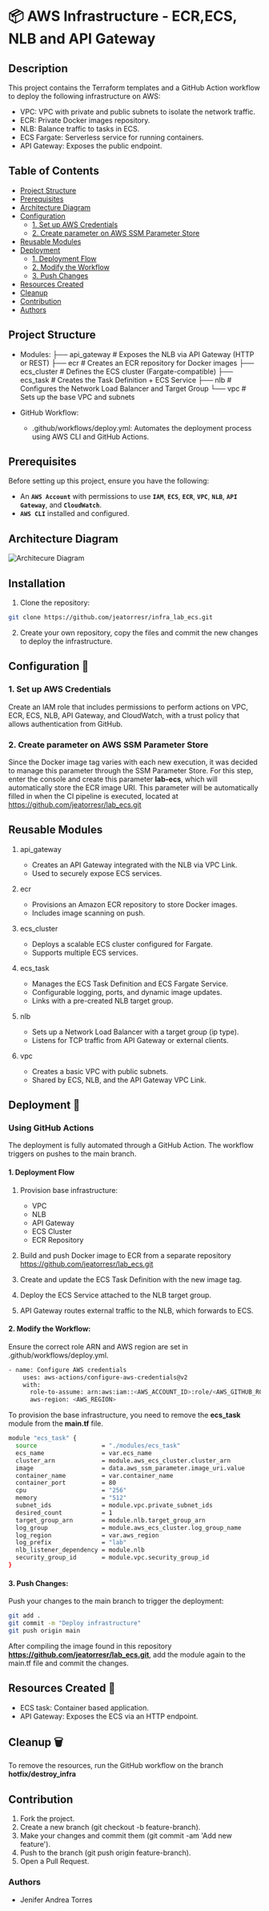 # 📦 AWS Infrastructure - ECR,ECS, NLB and API Gateway

## Description

This project contains the Terraform templates and a GitHub Action workflow to deploy the following infrastructure on AWS:

- VPC: VPC with private and public subnets to isolate the network traffic.
- ECR: Private Docker images repository.
- NLB: Balance traffic to tasks in ECS.
- ECS Fargate: Serverless service for running containers.
- API Gateway: Exposes the public endpoint.

## Table of Contents

- [Project Structure](#project-structure)
- [Prerequisites](#prerequisites)
- [Architecture Diagram](#architecture-diagram)
- [Configuration](#configuration-wrench)
  - [1. Set up AWS Credentials](#1-set-up-aws-credentials)
  - [2. Create parameter on AWS SSM Parameter Store](#2-create-parameter-on-aws-ssm-parameter-store)
- [Reusable Modules](#reusable-modules)
- [Deployment](#deployment-bricks)
  - [1. Deployment Flow](#1-deployment-flow)
  - [2. Modify the Workflow](#2-modify-the-workflow)
  - [3. Push Changes](#3-push-changes)
- [Resources Created](#resources-created-rocket)
- [Cleanup](#cleanup-wastebasket)
- [Contribution](#contribution)
- [Authors](#authors)

## Project Structure

- Modules:
├── api_gateway        # Exposes the NLB via API Gateway (HTTP or REST)
├── ecr                # Creates an ECR repository for Docker images
├── ecs_cluster        # Defines the ECS cluster (Fargate-compatible)
├── ecs_task           # Creates the Task Definition + ECS Service
├── nlb                # Configures the Network Load Balancer and Target Group
└── vpc                # Sets up the base VPC and subnets

- GitHub Workflow:
  - .github/workflows/deploy.yml: Automates the deployment process using AWS CLI and GitHub Actions.

## Prerequisites

Before setting up this project, ensure you have the following:

- An **`AWS Account`** with permissions to use **`IAM`**, **`ECS`**, **`ECR`**, **`VPC`**, **`NLB`**, **`API Gateway`**, and **`CloudWatch`**.
- **`AWS CLI`** installed and configured.

## Architecture Diagram

![Architecure Diagram](./Architecture%20Diagram.drawio.png)

## Installation

1. Clone the repository:
```bash
git clone https://github.com/jeatorresr/infra_lab_ecs.git
```
2. Create your own repository, copy the files and commit the new changes to deploy the infrastructure.

## Configuration :wrench:

### 1. Set up AWS Credentials

Create an IAM role that includes permissions to perform actions on VPC, ECR, ECS, NLB, API Gateway, and CloudWatch, with a trust policy that allows authentication from GitHub.

### 2. Create parameter on AWS SSM Parameter Store

Since the Docker image tag varies with each new execution, it was decided to manage this parameter through the SSM Parameter Store. For this step, enter the console and create this parameter **lab-ecs**, which will automatically store the ECR image URI. This parameter will be automatically filled in when the CI pipeline is executed, located at https://github.com/jeatorresr/lab_ecs.git

## Reusable Modules

1. api_gateway
    - Creates an API Gateway integrated with the NLB via VPC Link.
    - Used to securely expose ECS services.

2. ecr
    - Provisions an Amazon ECR repository to store Docker images.
    - Includes image scanning on push.

3. ecs_cluster
    - Deploys a scalable ECS cluster configured for Fargate.
    - Supports multiple ECS services.

4. ecs_task
    - Manages the ECS Task Definition and ECS Fargate Service.
    - Configurable logging, ports, and dynamic image updates.
    - Links with a pre-created NLB target group.

5. nlb
    - Sets up a Network Load Balancer with a target group (ip type).
    - Listens for TCP traffic from API Gateway or external clients.

6. vpc
    - Creates a basic VPC with public subnets.
    - Shared by ECS, NLB, and the API Gateway VPC Link.

## Deployment :bricks:

### Using GitHub Actions

The deployment is fully automated through a GitHub Action. The workflow triggers on pushes to the main branch.

#### 1. Deployment Flow

1. Provision base infrastructure:
    - VPC
    - NLB
    - API Gateway
    - ECS Cluster
    - ECR Repository

2. Build and push Docker image to ECR from a separate repository https://github.com/jeatorresr/lab_ecs.git

3. Create and update the ECS Task Definition with the new image tag.

4. Deploy the ECS Service attached to the NLB target group.

5. API Gateway routes external traffic to the NLB, which forwards to ECS.

#### 2. Modify the Workflow:

Ensure the correct role ARN and AWS region are set in .github/workflows/deploy.yml.
```bash
- name: Configure AWS credentials
    uses: aws-actions/configure-aws-credentials@v2
    with:
      role-to-assume: arn:aws:iam::<AWS_ACCOUNT_ID>:role/<AWS_GITHUB_ROLE_NAME>
      aws-region: <AWS_REGION>
```

To provision the base infrastructure, you need to remove the **ecs_task** module from the **main.tf** file.
```bash
module "ecs_task" {
  source                  = "./modules/ecs_task"
  ecs_name                = var.ecs_name
  cluster_arn             = module.aws_ecs_cluster.cluster_arn
  image                   = data.aws_ssm_parameter.image_uri.value
  container_name          = var.container_name
  container_port          = 80
  cpu                     = "256"
  memory                  = "512"
  subnet_ids              = module.vpc.private_subnet_ids
  desired_count           = 1
  target_group_arn        = module.nlb.target_group_arn
  log_group               = module.aws_ecs_cluster.log_group_name
  log_region              = var.aws_region
  log_prefix              = "lab"
  nlb_listener_dependency = module.nlb
  security_group_id       = module.vpc.security_group_id
}
```

#### 3. Push Changes:

Push your changes to the main branch to trigger the deployment:

```bash
git add .
git commit -m "Deploy infrastructure"
git push origin main
```

After compiling the image found in this repository **https://github.com/jeatorresr/lab_ecs.git**, add the module again to the main.tf file and commit the changes.

## Resources Created :rocket:

- ECS task: Container based application.
- API Gateway: Exposes the ECS via an HTTP endpoint.

## Cleanup :wastebasket:

To remove the resources, run the GitHub workflow on the branch **hotfix/destroy_infra**

## Contribution

1. Fork the project.
2. Create a new branch (git checkout -b feature-branch).
3. Make your changes and commit them (git commit -am 'Add new feature').
4. Push to the branch (git push origin feature-branch).
5. Open a Pull Request.


### Authors
- Jenifer Andrea Torres
